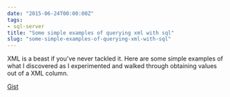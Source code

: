```yaml
---
date: "2015-06-24T00:00:00Z"
tags:
- sql-server
title: "Some simple examples of querying xml with sql"
slug: "some-simple-examples-of-querying-xml-with-sql"
---
```


XML is a beast if you've never tackled it. Here are some simple examples of what I discovered as I experimented and walked through obtaining values out of a XML column.

[Gist](https://gist.github.com/sheldonhull/7f66126b19a454920f2e)
